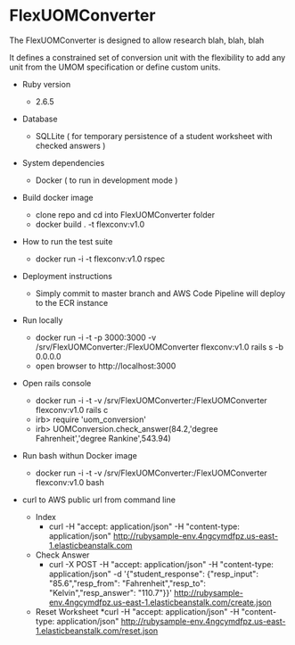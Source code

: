 # FlexUOMConverter

The FlexUOMConverter is designed to allow research blah, blah, blah

It defines a constrained set of conversion unit with the flexibility to add any unit from the UMOM specification or define custom units.


* Ruby version
  * 2.6.5
  
* Database
  * SQLLite ( for temporary persistence of a student worksheet with checked answers )

* System dependencies
  * Docker ( to run in development mode )
  
* Build docker image
  * clone repo and cd into FlexUOMConverter folder
  * docker build . -t flexconv:v1.0  

* How to run the test suite
  * docker run -i -t flexconv:v1.0 rspec

* Deployment instructions
  * Simply commit to master branch and AWS Code Pipeline will deploy to the ECR instance
  
* Run locally
  * docker run -i -t -p 3000:3000 -v /srv/FlexUOMConverter:/FlexUOMConverter flexconv:v1.0 rails s -b 0.0.0.0
  * open browser to http://localhost:3000

* Open rails console
  * docker run -i -t -v /srv/FlexUOMConverter:/FlexUOMConverter flexconv:v1.0 rails c
  * irb> require 'uom_conversion'
  * irb> UOMConversion.check_answer(84.2,'degree Fahrenheit','degree Rankine',543.94)

* Run bash withun Docker image
  * docker run -i -t -v /srv/FlexUOMConverter:/FlexUOMConverter flexconv:v1.0 bash

* curl to AWS public url from command line
  * Index 
    * curl -H "accept: application/json" -H "content-type: application/json" http://rubysample-env.4ngcymdfpz.us-east-1.elasticbeanstalk.com
  * Check Answer 
    * curl -X POST -H "accept: application/json"  -H "content-type: application/json"   -d '{"student_response": {"resp_input": "85.6","resp_from": "Fahrenheit","resp_to": "Kelvin","resp_answer": "110.7"}}' http://rubysample-env.4ngcymdfpz.us-east-1.elasticbeanstalk.com/create.json
  * Reset Worksheet 
    *curl -H "accept: application/json"  -H "content-type: application/json"   http://rubysample-env.4ngcymdfpz.us-east-1.elasticbeanstalk.com/reset.json

